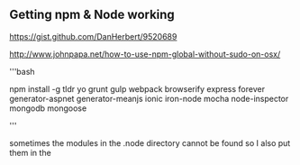 ## Getting npm & Node working

https://gist.github.com/DanHerbert/9520689

http://www.johnpapa.net/how-to-use-npm-global-without-sudo-on-osx/

'''bash

npm install -g tldr yo grunt gulp webpack browserify express forever generator-aspnet generator-meanjs ionic iron-node mocha node-inspector mongodb mongoose

'''

sometimes the modules in the .node directory cannot be found so I also put them in the 
